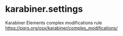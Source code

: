 # karabiner.settings
Karabiner Elements complex modifications rule
https://pqrs.org/osx/karabiner/complex_modifications/
